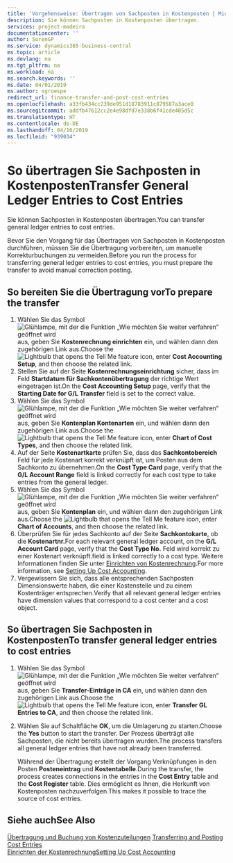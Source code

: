 ```yaml
---
title: 'Vorgehensweise: Übertragen von Sachposten in Kostenposten | Microsoft Docs'
description: Sie können Sachposten in Kostenposten übertragen.
services: project-madeira
documentationcenter: ''
author: SorenGP
ms.service: dynamics365-business-central
ms.topic: article
ms.devlang: na
ms.tgt_pltfrm: na
ms.workload: na
ms.search.keywords: ''
ms.date: 04/01/2019
ms.author: sgroespe
redirect_url: finance-transfer-and-post-cost-entries
ms.openlocfilehash: a33fb434cc239de951d18783911c879587a3ace0
ms.sourcegitcommit: addfb47612cc2e4e98dfd7e338b6f41cde405d5c
ms.translationtype: HT
ms.contentlocale: de-DE
ms.lasthandoff: 04/16/2019
ms.locfileid: "939034"
---
```

# <a name="transfer-general-ledger-entries-to-cost-entries"></a><span data-ttu-id="3abe4-103">So übertragen Sie Sachposten in Kostenposten</span><span class="sxs-lookup"><span data-stu-id="3abe4-103">Transfer General Ledger Entries to Cost Entries</span></span>
<span data-ttu-id="3abe4-104">Sie können Sachposten in Kostenposten übertragen.</span><span class="sxs-lookup"><span data-stu-id="3abe4-104">You can transfer general ledger entries to cost entries.</span></span>  

<span data-ttu-id="3abe4-105">Bevor Sie den Vorgang für das Übertragen von Sachposten in Kostenposten durchführen, müssen Sie die Übertragung vorbereiten, um manuelle Korrekturbuchungen zu vermeiden.</span><span class="sxs-lookup"><span data-stu-id="3abe4-105">Before you run the process for transferring general ledger entries to cost entries, you must prepare the transfer to avoid manual correction posting.</span></span>  

## <a name="to-prepare-the-transfer"></a><span data-ttu-id="3abe4-106">So bereiten Sie die Übertragung vor</span><span class="sxs-lookup"><span data-stu-id="3abe4-106">To prepare the transfer</span></span>  

1.  <span data-ttu-id="3abe4-107">Wählen Sie das Symbol ![Glühlampe, mit der die Funktion „Wie möchten Sie weiter verfahren“ geöffnet wird](media/ui-search/search_small.png "Wie möchten Sie weiter verfahren?") aus, geben Sie **Kostenrechnung einrichten** ein, und wählen dann den zugehörigen Link aus.</span><span class="sxs-lookup"><span data-stu-id="3abe4-107">Choose the ![Lightbulb that opens the Tell Me feature](media/ui-search/search_small.png "Tell me what you want to do") icon, enter **Cost Accounting Setup**, and then choose the related link.</span></span>  
2.  <span data-ttu-id="3abe4-108">Stellen Sie auf der Seite **Kostenrechnungseinrichtung** sicher, dass im Feld **Startdatum für Sachkontenübertragung** der richtige Wert eingetragen ist.</span><span class="sxs-lookup"><span data-stu-id="3abe4-108">On the **Cost Accounting Setup** page, verify that the **Starting Date for G/L Transfer** field is set to the correct value.</span></span>  
3.  <span data-ttu-id="3abe4-109">Wählen Sie das Symbol ![Glühlampe, mit der die Funktion „Wie möchten Sie weiter verfahren“ geöffnet wird](media/ui-search/search_small.png "Wie möchten Sie weiter verfahren?") aus, geben Sie **Kontenplan Kontenarten** ein, und wählen dann den zugehörigen Link aus.</span><span class="sxs-lookup"><span data-stu-id="3abe4-109">Choose the ![Lightbulb that opens the Tell Me feature](media/ui-search/search_small.png "Tell me what you want to do") icon, enter **Chart of Cost Types**, and then choose the related link.</span></span>  
4.  <span data-ttu-id="3abe4-110">Auf der Seite **Kostenartkarte** prüfen Sie, dass das **Sachkontobereich** Feld für jede Kostenart korrekt verknüpft ist, um Posten aus dem Sachkonto zu übernehmen.</span><span class="sxs-lookup"><span data-stu-id="3abe4-110">On the **Cost Type Card** page, verify that the **G/L Account Range** field is linked correctly for each cost type to take entries from the general ledger.</span></span>  
5.  <span data-ttu-id="3abe4-111">Wählen Sie das Symbol ![Glühlampe, mit der die Funktion „Wie möchten Sie weiter verfahren“ geöffnet wird](media/ui-search/search_small.png "Wie möchten Sie weiter verfahren?") aus, geben Sie **Kontenplan** ein, und wählen dann den zugehörigen Link aus.</span><span class="sxs-lookup"><span data-stu-id="3abe4-111">Choose the ![Lightbulb that opens the Tell Me feature](media/ui-search/search_small.png "Tell me what you want to do") icon, enter **Chart of Accounts**, and then choose the related link.</span></span>  
6.  <span data-ttu-id="3abe4-112">Überprüfen Sie für jedes Sachkonto auf der Seite **Sachkontokarte**, ob die **Kostenartnr.**</span><span class="sxs-lookup"><span data-stu-id="3abe4-112">For each relevant general ledger account, on the **G/L Account Card** page, verify that the **Cost Type No.**</span></span> <span data-ttu-id="3abe4-113">Feld wird korrekt zu einer Kostenart verknüpft.</span><span class="sxs-lookup"><span data-stu-id="3abe4-113">field is linked correctly to a cost type.</span></span> <span data-ttu-id="3abe4-114">Weitere Informationen finden Sie unter [Einrichten von Kostenrechnung](finance-set-up-cost-accounting.md).</span><span class="sxs-lookup"><span data-stu-id="3abe4-114">For more information, see [Setting Up Cost Accounting](finance-set-up-cost-accounting.md).</span></span>  
7.  <span data-ttu-id="3abe4-115">Vergewissern Sie sich, dass alle entsprechenden Sachposten Dimensionswerte haben, die einer Kostenstelle und zu einem Kostenträger entsprechen.</span><span class="sxs-lookup"><span data-stu-id="3abe4-115">Verify that all relevant general ledger entries have dimension values that correspond to a cost center and a cost object.</span></span>  

## <a name="to-transfer-general-ledger-entries-to-cost-entries"></a><span data-ttu-id="3abe4-116">So übertragen Sie Sachposten in Kostenposten</span><span class="sxs-lookup"><span data-stu-id="3abe4-116">To transfer general ledger entries to cost entries</span></span>  
1.  <span data-ttu-id="3abe4-117">Wählen Sie das Symbol ![Glühlampe, mit der die Funktion „Wie möchten Sie weiter verfahren“ geöffnet wird](media/ui-search/search_small.png "Wie möchten Sie weiter verfahren?") aus, geben Sie **Transfer-Einträge‌ in CA** ein, und wählen dann den zugehörigen Link aus.</span><span class="sxs-lookup"><span data-stu-id="3abe4-117">Choose the ![Lightbulb that opens the Tell Me feature](media/ui-search/search_small.png "Tell me what you want to do") icon, enter **Transfer GL Entries to CA**, and then choose the related link.</span></span>  
2.  <span data-ttu-id="3abe4-118">Wählen Sie auf Schaltfläche **OK**, um die Umlagerung zu starten.</span><span class="sxs-lookup"><span data-stu-id="3abe4-118">Choose the **Yes** button to start the transfer.</span></span> <span data-ttu-id="3abe4-119">Der Prozess überträgt alle Sachposten, die nicht bereits übertragen wurden.</span><span class="sxs-lookup"><span data-stu-id="3abe4-119">The process transfers all general ledger entries that have not already been transferred.</span></span>  

    <span data-ttu-id="3abe4-120">Während der Übertragung erstellt der Vorgang Verknüpfungen in den Posten **Posteneintrag** und **Kostentabelle**.</span><span class="sxs-lookup"><span data-stu-id="3abe4-120">During the transfer, the process creates connections in the entries in the **Cost Entry** table and the **Cost Register** table.</span></span> <span data-ttu-id="3abe4-121">Dies ermöglicht es Ihnen, die Herkunft von Kostenposten nachzuverfolgen.</span><span class="sxs-lookup"><span data-stu-id="3abe4-121">This makes it possible to trace the source of cost entries.</span></span>  

## <a name="see-also"></a><span data-ttu-id="3abe4-122">Siehe auch</span><span class="sxs-lookup"><span data-stu-id="3abe4-122">See Also</span></span>  
<span data-ttu-id="3abe4-123">[Übertragung und Buchung von Kostenzuteilungen](finance-transfer-and-post-cost-entries.md) </span><span class="sxs-lookup"><span data-stu-id="3abe4-123">[Transferring and Posting Cost Entries](finance-transfer-and-post-cost-entries.md) </span></span>  
[<span data-ttu-id="3abe4-124">Einrichten der Kostenrechnung</span><span class="sxs-lookup"><span data-stu-id="3abe4-124">Setting Up Cost Accounting</span></span>](finance-set-up-cost-accounting.md)   
